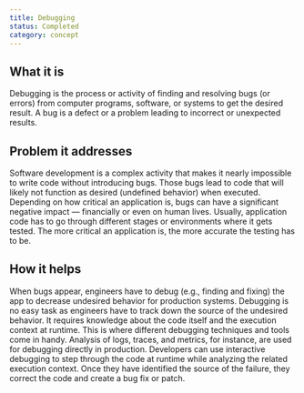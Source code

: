 ```yaml
---
title: Debugging
status: Completed
category: concept
---
```


## What it is

Debugging is the process or activity of finding and resolving bugs (or errors) from computer programs, software, or systems to get the desired result.
A bug is a defect or a problem leading to incorrect or unexpected results.

## Problem it addresses

Software development is a complex activity that makes it nearly impossible to write code without introducing bugs.
Those bugs lead to code that will likely not function as desired (undefined behavior) when executed.
Depending on how critical an application is, bugs can have a significant negative impact — financially or even on human lives.
Usually, application code has to go through different stages or environments where it gets tested.
The more critical an application is, the more accurate the testing has to be.

## How it helps

When bugs appear, engineers have to debug (e.g., finding and fixing) the app to decrease undesired behavior for production systems.
Debugging is no easy task as engineers have to track down the source of the undesired behavior.
It requires knowledge about the code itself and the execution context at runtime.
This is where different debugging techniques and tools come in handy.
Analysis of logs, traces, and metrics, for instance, are used for debugging directly in production.
Developers can use interactive debugging to step through the code at runtime while analyzing the related execution context.
Once they have identified the source of the failure, they correct the code and create a bug fix or patch.
